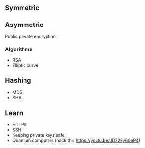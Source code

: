 ## Symmetric

## Asymmetric

Public private encryption

### Algorithms

- RSA
- Elliptic curve

## Hashing

- MD5
- SHA

## Learn

- HTTPS
- SSH
- Keeping private keys safe
- Quantum computers (hack this https://youtu.be/JD72Ry60eP4)

